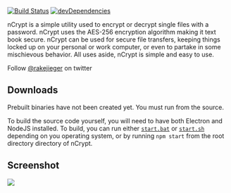 [![Build Status](https://travis-ci.org/jakerieger/nCrypt.svg?branch=master)](https://travis-ci.org/jakerieger/nCrypt)
[![devDependencies](https://david-dm.org/jakerieger/nCrypt.svg)](https://david-dm.org/jakerieger/nCrypt.svg)

nCrypt is a simple utility used to encrypt or decrypt single files with a password. nCrypt uses the AES-256 encryption algorithm making it text book secure. nCrypt can be used for secure file transfers, keeping things locked up on your personal or work computer, or even to partake in some mischievous behavior. All uses aside, nCrypt is simple and easy to use.

Follow [@rakejieger](https://www.twitter.com/rakejieger) on twitter

## Downloads
Prebuilt binaries have not been created yet. You must run from the source.

To build the source code yourself, you will need to have both Electron and NodeJS installed. To build, you can run either [`start.bat`](https://github.com/jakerieger/nCrypt/blob/master/start.bat) or [`start.sh`](https://github.com/jakerieger/nCrypt/blob/master/start.sh) depending on you operating system, or by running `npm start` from the root directory directory of nCrypt.

## Screenshot
![](http://i.imgur.com/Xk0Tu8S.jpg)
